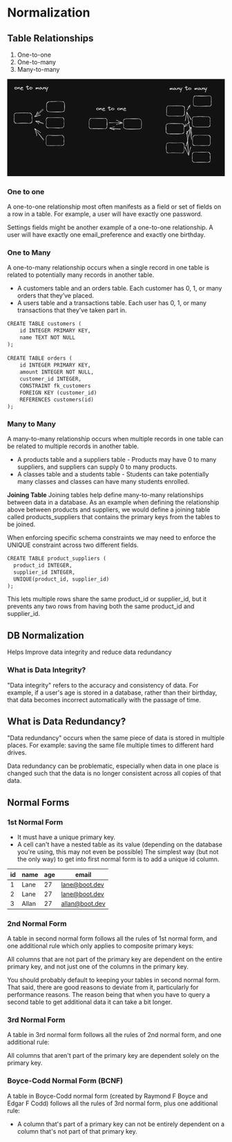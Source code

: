# Normalization

## Table Relationships
1. One-to-one
2. One-to-many
3. Many-to-many

![alt text](relationships.png)

### One to one
A one-to-one relationship most often manifests as a field or set of fields on a row in a table. For example, a user will have exactly one password.

Settings fields might be another example of a one-to-one relationship. A user will have exactly one email_preference and exactly one birthday.

### One to Many
A one-to-many relationship occurs when a single record in one table is related to potentially many records in another table.

- A customers table and an orders table. Each customer has 0, 1, or many orders that they’ve placed.
- A users table and a transactions table. Each user has 0, 1, or many transactions that they’ve taken part in.
```
CREATE TABLE customers (
    id INTEGER PRIMARY KEY,
    name TEXT NOT NULL
);

CREATE TABLE orders (
    id INTEGER PRIMARY KEY,
    amount INTEGER NOT NULL,
    customer_id INTEGER,
    CONSTRAINT fk_customers
    FOREIGN KEY (customer_id)
    REFERENCES customers(id)
);
```

### Many to Many
A many-to-many relationship occurs when multiple records in one table can be related to multiple records in another table.

- A products table and a suppliers table - Products may have 0 to many suppliers, and suppliers can supply 0 to many products.
- A classes table and a students table - Students can take potentially many classes and classes can have many students enrolled.

**Joining Table**
Joining tables help define many-to-many relationships between data in a database. As an example when defining the relationship above between products and suppliers, we would define a joining table called products_suppliers that contains the primary keys from the tables to be joined.

When enforcing specific schema constraints we may need to enforce the UNIQUE constraint across two different fields.
```
CREATE TABLE product_suppliers (
  product_id INTEGER,
  supplier_id INTEGER,
  UNIQUE(product_id, supplier_id)
);
```
This lets multiple rows share the same product_id or supplier_id, but it prevents any two rows from having both the same product_id and supplier_id.

## DB Normalization
Helps Improve data integrity and reduce data redundancy

### What is Data Integrity?
"Data integrity" refers to the accuracy and consistency of data. For example, if a user's age is stored in a database, rather than their birthday, that data becomes incorrect automatically with the passage of time.

## What is Data Redundancy?
"Data redundancy" occurs when the same piece of data is stored in multiple places. For example: saving the same file multiple times to different hard drives.

Data redundancy can be problematic, especially when data in one place is changed such that the data is no longer consistent across all copies of that data.

## Normal Forms

### 1st Normal Form
- It must have a unique primary key.
- A cell can't have a nested table as its value (depending on the database you're using, this may not even be possible)
The simplest way (but not the only way) to get into first normal form is to add a unique id column.

| id	| name	| age	| email |
| ----------- | ----------- | ----------- | ----------- |
| 1	| Lane	| 27	| lane@boot.dev |
| 2	| Lane	| 27	| lane@boot.dev |
| 3	| Allan	| 27	| allan@boot.dev | 

### 2nd Normal Form
A table in second normal form follows all the rules of 1st normal form, and one additional rule which only applies to composite primary keys:

All columns that are not part of the primary key are dependent on the entire primary key, and not just one of the columns in the primary key.

You should probably default to keeping your tables in second normal form. That said, there are good reasons to deviate from it, particularly for performance reasons. The reason being that when you have to query a second table to get additional data it can take a bit longer.

### 3rd Normal Form
A table in 3rd normal form follows all the rules of 2nd normal form, and one additional rule:

All columns that aren't part of the primary key are dependent solely on the primary key.

### Boyce-Codd Normal Form (BCNF)
A table in Boyce-Codd normal form (created by Raymond F Boyce and Edgar F Codd) follows all the rules of 3rd normal form, plus one additional rule:
- A column that's part of a primary key can not be entirely dependent on a column that's not part of that primary key.